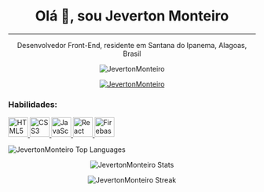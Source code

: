 <h1 align="center">Olá 👋, sou Jeverton Monteiro</h1>
<hr>

<p align="center">Desenvolvedor Front-End, residente em Santana do Ipanema, Alagoas, Brasil</p>

<p align="center">
  <img src="https://komarev.com/ghpvc/?username=JevertonMonteiro&label=Profile%20views&color=0e75b6&style=flat" alt="JevertonMonteiro" />
</p>

<p align="center">
  <a href="https://github.com/ryo-ma/github-profile-trophy">
    <img src="https://github-profile-trophy.vercel.app/?username=JevertonMonteiro" alt="JevertonMonteiro" />
  </a>
</p>

<h3 align="left">Habilidades:</h3>
<p align="left">
  <a href="#" target="_blank" rel="noreferrer">
    <img src="https://cdn-icons-png.flaticon.com/512/174/174854.png" width="40" height="40" alt="HTML5" />
  </a>
  <a href="#" target="_blank" rel="noreferrer">
    <img src="https://cdn4.iconfinder.com/data/icons/social-media-logos-6/512/121-css3-512.png" width="40" height="40" alt="CSS3" />
  </a>
  <a href="#" target="_blank" rel="noreferrer">
    <img src="https://www.pngitem.com/pimgs/m/171-1718042_javascript-logo-png-transparent-png.png" width="40" height="40" alt="JavaScript" />
  </a>
  <a href="#" target="_blank" rel="noreferrer">
    <img src="https://upload.wikimedia.org/wikipedia/commons/a/a7/React-icon.svg" width="40" height="40" alt="React" />
  </a>
  <a href="#" target="_blank" rel="noreferrer">
    <img src="https://cdn.worldvectorlogo.com/logos/firebase-1.svg" width="40" height="40" alt="Firebase" />
  </a>
</p>

<p align="left">
  <img src="https://github-readme-stats.vercel.app/api/top-langs?username=JevertonMonteiro&show_icons=true&locale=en&layout=compact" alt="JevertonMonteiro Top Languages" />
</p>

<p align="center">
  <img src="https://github-readme-stats.vercel.app/api?username=JevertonMonteiro&show_icons=true&locale=en" alt="JevertonMonteiro Stats" />
</p>

<p align="center">
  <img src="https://github-readme-streak-stats.herokuapp.com/?user=JevertonMonteiro" alt="JevertonMonteiro Streak" />
</p>

